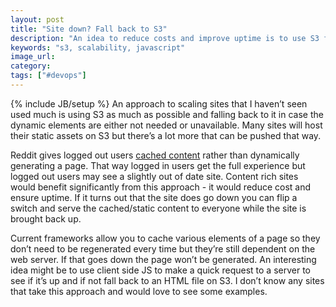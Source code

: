 ```yaml
---
layout: post
title: "Site down? Fall back to S3"
description: "An idea to reduce costs and improve uptime is to use S3 for all static content and have a quick client side JS call to determine what to use when. Dynamic generation isn't always necessary."
keywords: "s3, scalability, javascript"
image_url:
category:
tags: ["#devops"]
---
```

{% include JB/setup %}
An approach to scaling sites that I haven’t seen used much is using S3 as much as possible and falling back to it in case the dynamic elements are either not needed or unavailable. Many sites will host their static assets on S3 but there’s a lot more that can be pushed that way.

Reddit gives logged out users <a href="http://highscalability.com/blog/2013/8/26/reddit-lessons-learned-from-mistakes-made-scaling-to-1-billi.html" target="_blank">cached content</a> rather than dynamically generating a page. That way logged in users get the full experience but logged out users may see a slightly out of date site. Content rich sites would benefit significantly from this approach - it would reduce cost and ensure uptime. If it turns out that the site does go down you can flip a switch and serve the cached/static content to everyone while the site is brought back up.

Current frameworks allow you to cache various elements of a page so they don’t need to be regenerated every time but they’re still dependent on the web server. If that goes down the page won’t be generated. An interesting idea might be to use client side JS to make a quick request to a server to see if it’s up and if not fall back to an HTML file on S3. I don’t know any sites that take this approach and would love to see some examples.